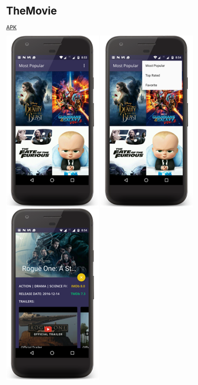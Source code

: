 # TheMovie

<a href="https://github.com/artemkopan/TheMovie/blob/master/tools/apk/TheMovie_v.1.0.0_2017-05-03.apk">APK</a>

<img src="https://github.com/artemkopan/TheMovie/blob/master/tools/device-2017-05-03-085406.png" width="250">
<img src="https://github.com/artemkopan/TheMovie/blob/master/tools/device-2017-05-03-085433.png" width="250">
<img src="https://github.com/artemkopan/TheMovie/blob/master/tools/device-2017-05-03-085508.png" width="250">
